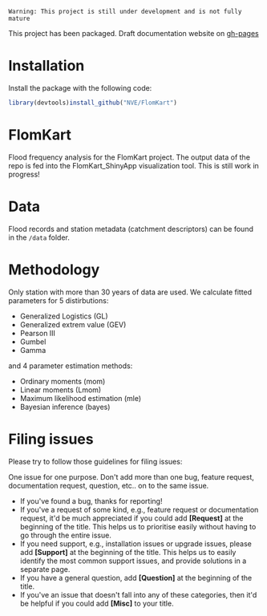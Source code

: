 `Warning: This project is still under development and is not fully mature`

This project has been packaged.
Draft documentation website on [gh-pages](https://nve.github.io/FlomKart/)

# Installation

Install the package with the following code:

``` r
library(devtools)install_github("NVE/FlomKart")
```

# FlomKart
Flood frequency analysis for the FlomKart project. The output data of the repo is fed into the FlomKart_ShinyApp visualization tool.
This is still work in progress!

# Data
Flood records and station metadata (catchment descriptors) can be found in the `/data` folder.

# Methodology
Only station with more than 30 years of data are used.
We calculate fitted parameters for 5 distirbutions:
- Generalized Logistics (GL)
- Generalized extrem value (GEV)
- Pearson III
- Gumbel
- Gamma

and 4 parameter estimation methods:
- Ordinary moments (mom)
- Linear moments (Lmom)
- Maximum likelihood estimation (mle)
- Bayesian inference (bayes)

# Filing issues

Please try to follow those guidelines for filing issues:

One issue for one purpose. Don't add more than one bug, feature request, documentation request, question, etc.. on to the same issue.

- If you've found a bug, thanks for reporting!
- If you've a request of some kind, e.g., feature request or documentation request, it'd be much appreciated if you could add **[Request]** at the beginning of the title. This helps us to prioritise easily without having to go through the entire issue.
- If you need support, e.g., installation issues or upgrade issues, please add **[Support]** at the beginning of the title. This helps us to easily identify the most common support issues, and provide solutions in a separate page.
- If you have a general question, add **[Question]** at the beginning of the title.
- If you've an issue that doesn't fall into any of these categories, then it'd be helpful if you could add **[Misc]** to your title.
